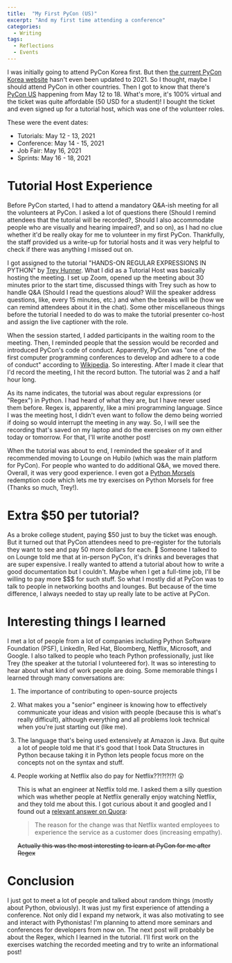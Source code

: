 ```yaml
---
title:  "My First PyCon (US)"
excerpt: "And my first time attending a conference"
categories:
  - Writing
tags:
  - Reflections
  - Events
---
```


I was initially going to attend PyCon Korea first. But then [the current PyCon Korea website](https://pycon.kr/2020/) hasn't even been updated to 2021. So I thought, maybe I should attend PyCon in other countries. Then I got to know that there's [PyCon US](https://us.pycon.org/2021/) happening from May 12 to 18. What's more, it's 100% virtual and the ticket was quite affordable (50 USD for a student)! I bought the ticket and even signed up for a tutorial host, which was one of the volunteer roles.

These were the event dates:

- Tutorials: May 12 - 13, 2021
- Conference: May 14 - 15, 2021
- Job Fair: May 16, 2021
- Sprints: May 16 - 18, 2021

# Tutorial Host Experience

Before PyCon started, I had to attend a mandatory Q&A-ish meeting for all the volunteers at PyCon. I asked a lot of questions there (Should I remind attendees that the tutorial will be recorded?, Should I also accommodate people who are visually and hearing impaired?, and so on), as I had no clue whether it'd be really okay for me to volunteer in my first PyCon. Thankfully, the staff provided us a write-up for tutorial hosts and it was very helpful to check if there was anything I missed out on.

I got assigned to the tutorial "HANDS-ON REGULAR EXPRESSIONS IN PYTHON" by [Trey Hunner](https://treyhunner.com/). What I did as a Tutorial Host was basically hosting the meeting. I set up Zoom, opened up the meeting about 30 minutes prior to the start time, discussed things with Trey such as how to handle Q&A (Should I read the questions aloud? Will the speaker address questions, like, every 15 minutes, etc.) and when the breaks will be (how we can remind attendees about it in the chat). Some other miscellaneous things before the tutorial I needed to do was to make the tutorial presenter co-host and assign the live captioner with the role.

When the session started, I added participants in the waiting room to the meeting. Then, I reminded people that the session would be recorded and introduced PyCon's code of conduct. Apparently, PyCon was "one of the first computer programming conferences to develop and adhere to a code of conduct" according to [Wikipedia](https://en.wikipedia.org/wiki/Python_Conference). So interesting. After I made it clear that I'd record the meeting, I hit the record button. The tutorial was 2 and a half hour long.

As its name indicates, the tutorial was about regular expressions (or "Regex") in Python. I had heard of what they are, but I have never used them before. Regex is, apparently, like a mini programming language. Since I was the meeting host, I didn't even want to follow the demo being worried if doing so would interrupt the meeting in any way. So, I will see the recording that's saved on my laptop and do the exercises on my own either today or tomorrow. For that, I'll write another post!

When the tutorial was about to end, I reminded the speaker of it and recommended moving to Lounge on Hubilo (which was the main platform for PyCon). For people who wanted to do additional Q&A, we moved there. Overall, it was very good experience. I even got a [Python Morsels](https://www.pythonmorsels.com/) redemption code which lets me try exercises on Python Morsels for free (Thanks so much, Trey!).

# Extra $50 per tutorial?

As a broke college student, paying $50 just to buy the ticket was enough. But it turned out that PyCon attendees need to pre-register for the tutorials they want to see and pay 50 more dollars for each. 🤯 Someone I talked to on Lounge told me that at in-person PyCon, it's drinks and beverages that are super expensive. I really wanted to attend a tutorial about how to write a good documentation but I couldn't. Maybe when I get a full-time job, I'll be willing to pay more $$$ for such stuff. So what I mostly did at PyCon was to talk to people in networking booths and lounges. But because of the time difference, I always needed to stay up really late to be active at PyCon.

# Interesting things I learned

I met a lot of people from a lot of companies including Python Software Foundation (PSF), LinkedIn, Red Hat, Bloomberg, Netflix, Microsoft, and Google. I also talked to people who teach Python professionally, just like Trey (the speaker at the tutorial I volunteered for). It was so interesting to hear about what kind of work people are doing. Some memorable things I learned through many conversations are:

1. The importance of contributing to open-source projects

2. What makes you a "senior" engineer is knowing how to effectively communicate your ideas and vision with people (because this is what's really difficult), although everything and all problems look technical when you're just starting out (like me).

3. The language that's being used extensively at Amazon is Java. But quite a lot of people told me that it's good that I took Data Structures in Python because taking it in Python lets people focus more on the concepts not on the syntax and stuff.

4. People working at Netflix also do pay for Netflix??!?!?!?! 😲

   This is what an engineer at Netflix told me. I asked them a silly question which was whether people at Netflix generally enjoy watching Netflix, and they told me about this. I got curious about it and googled and I found out a [relevant answer on Quora](https://www.quora.com/Do-you-get-free-Netflix-if-you-work-at-Netflix):

   > The reason for the change was that Netflix wanted employees to experience the service as a customer does (increasing empathy).

   ~~Actually this was the most interesting to learn at PyCon for me after Regex~~

# Conclusion

I just got to meet a lot of people and talked about random things (mostly about Python, obviously). It was just my first experience of attending a conference. Not only did I expand my network, it was also motivating to see and interact with Pythonistas! I'm planning to attend more seminars and conferences for developers from now on. The next post will probably be about the Regex, which I learned in the tutorial. I'll first work on the exercises watching the recorded meeting and try to write an informational post!